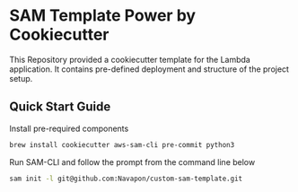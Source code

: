 # SAM Template Power by Cookiecutter

This Repository provided a cookiecutter template for the Lambda application.
It contains pre-defined deployment and structure of the project setup.

## Quick Start Guide

Install pre-required components

```bash
brew install cookiecutter aws-sam-cli pre-commit python3
```

Run SAM-CLI and follow the prompt from the command line below

```bash
sam init -l git@github.com:Navapon/custom-sam-template.git
```
